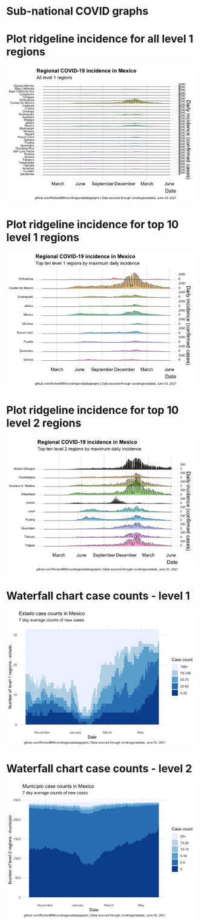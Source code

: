 Sub-national COVID graphs
================

# Plot ridgeline incidence for all level 1 regions

![](Report%20Mexico_files/figure-gfm/ridgeline-all-level-1-graphs-1.png)<!-- -->

# Plot ridgeline incidence for top 10 level 1 regions

![](Report%20Mexico_files/figure-gfm/ridgeline-top-ten-level-1-graphs-1.png)<!-- -->

# Plot ridgeline incidence for top 10 level 2 regions

![](Report%20Mexico_files/figure-gfm/ridgeline-top-ten-level-2-graphs-1.png)<!-- -->

# Waterfall chart case counts - level 1

![](Report%20Mexico_files/figure-gfm/waterfall-case-count-level-1-1.png)<!-- -->

# Waterfall chart case counts - level 2

![](Report%20Mexico_files/figure-gfm/waterfall-case-count-level-2-graph-1.png)<!-- -->

